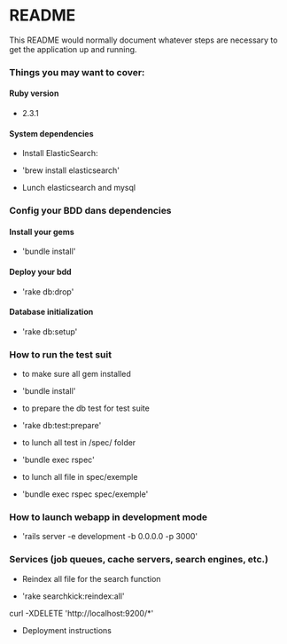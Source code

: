 # README

This README would normally document whatever steps are necessary to get the
application up and running.

### Things you may want to cover:
#### Ruby version
- 2.3.1

#### System dependencies
- Install ElasticSearch:
* 'brew install elasticsearch'
- Lunch elasticsearch and mysql

### Config your BDD dans dependencies
#### Install your gems
- 'bundle install'

#### Deploy your bdd
- 'rake db:drop'

#### Database initialization
- 'rake db:setup'

### How to run the test suit
- to make sure all gem installed
* 'bundle install'
- to prepare the db test for test suite
* 'rake db:test:prepare'
- to lunch all test in /spec/ folder
* 'bundle exec rspec'
- to lunch all file in spec/exemple
* 'bundle exec rspec spec/exemple'

### How to launch webapp in development mode
- 'rails server -e development -b 0.0.0.0 -p 3000'

### Services (job queues, cache servers, search engines, etc.)
- Reindex all file for the search function
* 'rake searchkick:reindex:all'

curl -XDELETE 'http://localhost:9200/*'

* Deployment instructions
